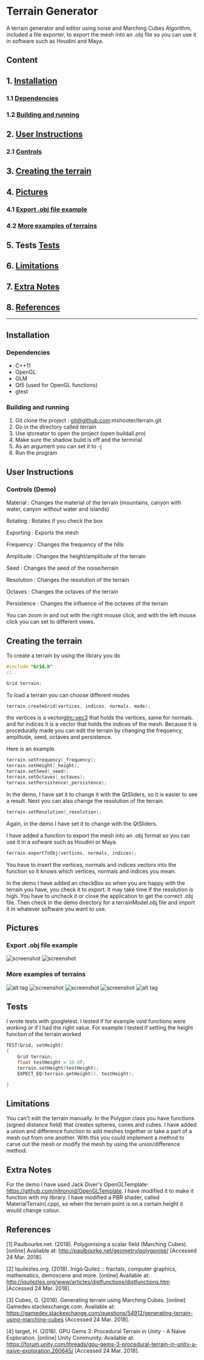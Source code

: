 # Terrain Generator

A terrain generator and editor using noise and Marching Cubes Algorithm, included a file exporter, to export the mesh into an .obj file so you can use it in software such as Houdini and Maya. 

## Content
## 1. **[Installation](#installation)**
### 1.1 **[Dependencies](#dependencies)**
### 1.2 **[Building and running](#building-and-running)**
## 2. **[User Instructions](#user-instructions)**
### 2.1 **[Controls](#controls)**
## 3. **[Creating the terrain](#creating-the-terrain)**
## 4. **[Pictures](#pictures)**
### 4.1 **[Export .obj file example](#export-.obj-file-example)**
### 4.2 **[More examples of terrains](#more-examples-of-terrains)**
## 5. Tests **[Tests](#tests)**
## 6. **[Limitations](#limitations)**
## 7. **[Extra Notes](#extra-notes)**
## 8. **[References](#references)**
-------------------------------------------------------------
## **Installation**
### **Dependencies** 
* C++11
* OpenGL 
* GLM 
* Qt5 (used for OpenGL functions)
* gtest
### **Building and running** 
1. Git clone the project : git@github.com:mshooter/terrain.git 
2. Go in the directory called terrain 
3. Use qtcreator to open the project (open buildall.pro)
4. Make sure the shadow build is off and the terminal 
5. As an argument you can set it to -j 
6. Run the program
## **User Instructions** 
### Controls (Demo)
Material : Changes the material of the terrain (mountains, canyon with water, canyon without water and islands)

Rotating : Rotates if you check the box 

Exporting : Exports the mesh 

Frequency : Changes the frequency of the hills

Amplitude : Changes the height/amplitude of the terrain

Seed : Changes the seed of the noise/terrain

Resolution : Changes the resolution of the terrain

Octaves : Changes the octaves of the terrain

Persistence : Changes the influence of the octaves of the terrain 

You can zoom in and out with the right mouse click, and with the left mouse click you can set to different views.
## **Creating the terrain** 
To create a terrain by using the library you do 
```C++
#include "Grid.h"
//.. 

Grid terrain;
```
To load a terrain you can choose different modes
```c++
terrain.createGrid(vertices, indices, normals, mode);
```
the vertices is a vector<glm::vec3> that holds the vertices, same for normals. 
and for indices it is a vector<GLushort> that holds the indices of the mesh.
Because it is procedurally made you can edit the terrain by changing the frequency, amplitude, seed, octaves and persistence. 

Here is an example. 
```C++
terrain.setFrequency(_frequency);
terrain.setHeight(_height);
terrain.setSeed(_seed);
terrain.setOctaves(_octaves);
terrain.setPersistence(_persistence);
```
In the demo, I have set it to change it with the QtSliders, so it is easier to see a result.
Next you can also change the resolution of the terrain. 
```c++
terrain.setResolution(_resolution);
```
Again, in the demo I have set it to change with the QtSliders. 

I have added a function to export the mesh into an .obj format so you can use it in a sofware such as Houdini or Maya. 
```c++
terrain.exportToObj(vertices, normals, indices);
```
You have to insert the vertices, normals and indices vectors into the function so it knows which vertices, normals and indices you mean. 

In the demo I have added an checkBox so when you are happy with the terrain you have, you check it to export. It may take time if the resolution is high. You have to uncheck it or close the application to get the correct .obj file. 
Then check in the demo directory for a terrainModel.obj file and import it in whatever software you want to use.
## **Pictures**
### **Export .obj file example**
![screenshot](https://github.com/mshooter/terrain/blob/master/READMEImages/Houdini_0.png)
![screenshot](https://github.com/mshooter/terrain/blob/master/READMEImages/Houdini_02.png)
### **More examples of terrains**
![alt tag](https://github.com/mshooter/terrain/blob/master/READMEImages/mountain.png)
![screenshot](https://github.com/mshooter/terrain/blob/master/READMEImages/canyon.png)
![screenshot](https://github.com/mshooter/terrain/blob/master/READMEImages/Island.png)
![screenshot](https://github.com/mshooter/terrain/blob/master/READMEImages/Canyon2.png)
![alt tag](https://github.com/mshooter/terrain/blob/master/READMEImages/Caves.png)
## Tests
I wrote tests with googletest. I tested if for example void functions were working or if I had the right value. 
For example I tested if setting the height function of the terrain worked 
```c++
TEST(Grid, setHeight)
{
    Grid terrain;
    float testHeight = 10.0f;
    terrain.setHeight(testHeight);
    EXPECT_EQ(terrain.getHeight(), testHeight);

}
```
## **Limitations** 
You can't edit the terrain manually. In the Polygon class you have functions (signed distance field) that creates spheres, cones and cubes. I have added a union and difference function to add meshes together or take a part of a mesh out from one another. With this you could implement a method to carve out the mesh or modify the mesh by using the union/difference method.
## **Extra Notes** 
For the demo I have used Jack Diver's OpenGLTemplate: https://github.com/nitronoid/OpenGLTemplate. I have modified it to make it function with my library. I have modified a PBR shader, called MaterialTerrain(.cpp), so when the terrain point is on a certain height it would change colour. 
## **References** 
[1] Paulbourke.net. (2018). Polygonising a scalar field (Marching Cubes). [online] Available at: http://paulbourke.net/geometry/polygonise/ [Accessed 24 Mar. 2018].

[2] Iquilezles.org. (2018). Inigo Quilez :: fractals, computer graphics, mathematics, demoscene and more. [online] Available at: http://iquilezles.org/www/articles/distfunctions/distfunctions.htm [Accessed 24 Mar. 2018].

[3] Cubes, G. (2018). Generating terrain using Marching Cubes. [online] Gamedev.stackexchange.com. Available at: https://gamedev.stackexchange.com/questions/54912/generating-terrain-using-marching-cubes [Accessed 24 Mar. 2018].

[4] target, H. (2018). GPU Gems 3: Procedural Terrain in Unity - A Naive Exploration. [online] Unity Community. Available at: https://forum.unity.com/threads/gpu-gems-3-procedural-terrain-in-unity-a-naive-exploration.260645/ [Accessed 24 Mar. 2018].

